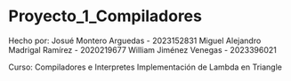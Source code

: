 ﻿# Proyecto_1_Compiladores
Hecho por: 
    Josué Montero Arguedas - 2023152831
    Miguel Alejandro Madrigal Ramírez - 2020219677
    William Jiménez Venegas - 2023396021

Curso: Compiladores e Interpretes
Implementación de Lambda en Triangle
